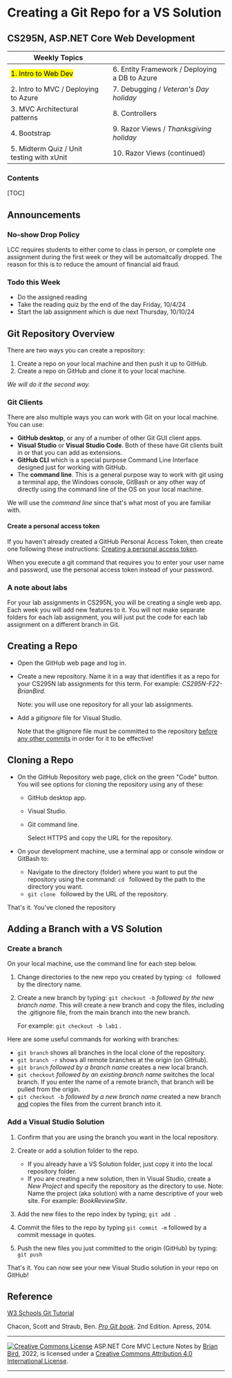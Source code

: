 <h1>Creating a Git Repo for a VS Solution</h1>

<h2>CS295N, ASP.NET Core Web Development</h2>




| Weekly Topics                             |                                               |
| ----------------------------------------- | --------------------------------------------- |
| <mark>1. Intro to Web Dev</mark>          | 6. Entity Framework / Deploying a DB to Azure |
| 2. Intro to MVC / Deploying to Azure      | 7. Debugging / *Veteran's Day holiday*        |
| 3. MVC Architectural patterns             | 8. Controllers                                |
| 4. Bootstrap                              | 9. Razor Views / *Thanksgiving holiday*       |
| 5. Midterm Quiz / Unit testing with xUnit | 10. Razor Views (continued)                   |

<h3>Contents</h3>

[TOC]

## Announcements

### No-show Drop Policy

LCC requires students to either come to class in person, or complete one assignment during the first week or they will be automaitcally dropped. The reason for this is to reduce the amount of financial aid fraud.

### Todo this Week

- Do the assigned reading
- Take the reading quiz by the end of the day Friday, 10/4/24
- Start the lab assignment which is due next Thursday, 10/10/24

## Git Repository Overview

There are two ways you can create a repository:

1. Create a repo on your local machine and then push it up to GitHub.
2. Create a repo on GitHub and clone it to your local machine. 

*We will do it the second way.*

### Git Clients

There are also multiple ways you can work with Git on your local machine. You can use:

- **GitHub desktop**, or any of a number of other Git GUI client apps.
- **Visual Studio** or **Visual Studio Code**. Both of these have Git clients built in or that you can add as extensions.
- **GitHub CLI** which is a special purpose Command Line Interface designed just for working with GitHub.
- The **command line**. This is a general purpose way to work with git using a terminal app, the Windows console, GitBash or any other way of directly using the command line of the OS on your local machine.

We will use the *command line* since that's what most of you are familiar with.

#### Create a personal access token

If you haven't already created a GitHub Personal Access Token, then create one following these instructions: [Creating a personal access token](https://docs.github.com/en/authentication/keeping-your-account-and-data-secure/creating-a-personal-access-token).

When you execute a git command that requires you to enter your user name and password, use the personal access token instead of your password.

### A note about labs

For your lab assignments in CS295N, you will be creating a single web app. Each week you will add new features to it. You will not make separate folders for each lab assignment, you will just put the code for each lab assignment on a different branch in Git.

## Creating a Repo

- Open the GitHub web page and log in.
- Create a new repository. Name it in a way that identifies it as a repo for your CS295N lab assignments for this term. For example: *CS295N-F22-BrianBird*.
  
  Note: you will use one repository for all your lab assignments.

- Add a *gitignore* file for Visual Studio.

  Note that the gitignore file must be committed to the repository <u>before any other commits</u> in order for it to be effective!

## Cloning a Repo

- On the GitHub Repository web page, click on the green "Code" button. You will see options for cloning the repository using any of these:

  - GitHub desktop app.
  - Visual Studio.
  - Git command line.

     Select HTTPS and copy the URL for the repository.

- On your development machine, use a terminal app or console window or GitBash to:

  - Navigate to the directory (folder) where you want to put the repository using the command: `cd ` followed by the path to the directory you want.
  - `git clone ` followed by the URL of the repository.

That's it. You've cloned the repository

## Adding a Branch with a VS Solution

### Create a branch

On your local machine, use the command line for each step below.

1. Change directories to the new repo you created by typing: `cd ` followed by the directory name.

2. Create a new branch by typing: `git checkout -b` *followed by the new branch name*.
   This will create a new branch and copy the files, including the .gitignore file, from the main branch into the new branch.

   For example: `git checkout -b lab1` .

Here are some useful commands for working with branches:

- `git branch` shows all branches in the local clone of the repository.
- `git branch -r` shows all remote branches at the origin  (on GitHub).
- `git branch` *followed by a branch name* creates a new local branch.
- `git checkout` *followed by an existing branch name* switches the local branch. 
  If you enter the name of a remote branch, that branch will be pulled from the origin.
- `git checkout -b` *followed by a new branch name* created a new branch <u>and</u> copies the files from the current branch into it.

### Add a Visual Studio Solution

1. Confirm that you are using the branch you want in the local repository.

2. Create or add a solution folder to the repo.
   - If you already have a VS Solution folder, just copy it into the local repository folder.
   - If you are creating a new solution, then in Visual Studio, create a *New Project* and specify the repository as the directory to use.
     Note: Name the project (aka solution) with a name descriptive of your web site. For example: *BookReviewSite*.

3. Add the new files to the repo index by typing; `git add .`

4. Commit the files to the repo by typing `git commit -m` followed by a commit message in quotes.

5. Push the new files you just committed to the origin (GitHub) by typing: `git push`

   

That's it. You can now see your new Visual Studio solution in your repo on GitHub!



## Reference

[W3 Schools Git Tutorial](https://www.w3schools.com/git/default.asp?remote=github)

Chacon, Scott and Straub, Ben. *[Pro Git book](https://git-scm.com/book/en/v2)*. 2nd Edition. Apress, 2014.



------

[![Creative Commons License](https://i.creativecommons.org/l/by/4.0/88x31.png)](http://creativecommons.org/licenses/by/4.0/)
ASP.NET Core MVC Lecture Notes by [Brian Bird](https://profbird.dev), 2022, is licensed under a [Creative Commons Attribution 4.0 International License](http://creativecommons.org/licenses/by/4.0/). 

------

